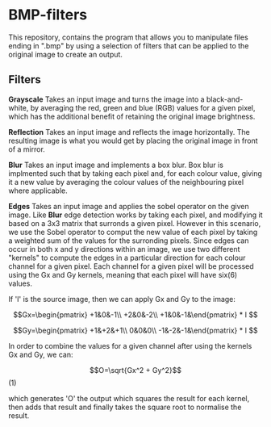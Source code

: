 # BMP-filters

This repository, contains the program that allows you to manipulate files ending in ".bmp" by using a selection of filters that can be applied to the original image to create an output.

## Filters

**Grayscale** Takes an input image and turns the image into a black-and-white, by averaging the red, green and blue (RGB) values for a given pixel, which has the additional benefit of retaining the original image brightness.

**Reflection** Takes an input image and reflects the image horizontally. The resulting image is what you would get by placing the original image in front of a mirror.

**Blur** Takes an input image and implements a box blur. Box blur is implmented such that by taking each pixel and, for each colour value, giving it a new value by averaging the colour values of the neighbouring pixel where applicable.

**Edges** Takes an input image and applies the sobel operator on the given image. Like **Blur** edge detection works by taking each pixel, and modifying it based on a 3x3 matrix that surronds a given pixel. However in this scenario, we use the Sobel operator to comput the new value of each pixel by taking a weighted sum of the values for the surronding pixels. Since edges can occur in both x and y directions within an image, we use two different "kernels" to compute the edges in a particular direction for each colour channel for a given pixel. Each channel for a given pixel will be processed using the Gx and Gy kernels, meaning that each pixel will have six(6) values. 

If 'I' is the source image, then we can apply Gx and Gy to the image: 

$$Gx=\begin{pmatrix}
+1&0&-1\\
+2&0&-2\\
+1&0&-1&\end{pmatrix} * I $$

$$Gy=\begin{pmatrix}
+1&+2&+1\\
 0&0&0\\
-1&-2&-1&\end{pmatrix} * I $$

In order to combine the values for a given channel after using the kernels Gx and Gy, we can: 

$$O=\sqrt{Gx^2 + Gy^2}$$(1)

which generates 'O' the output which squares the result for each kernel, then adds that result and finally takes the square root to normalise the result. 
